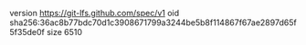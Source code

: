 version https://git-lfs.github.com/spec/v1
oid sha256:36ac8b77bdc70d1c3908671799a3244be5b8f114867f67ae2897d65f5f35de0f
size 6510
